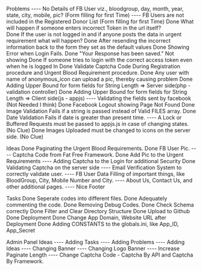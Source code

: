 Problems
----	No Details of FB User viz., bloodgroup, day, month, year, state, city, mobile, pic? (Form filling for first Time)
----	FB Users are not included in the Registered Donor List (Form filling for first Time)
Done	What will happen if someone enters incorrect Token in the url itself?										
Done	If the user is not logged in and if anyone posts the data in urgent requirement what will happen?
Done	After resending the incorrect information back to the form they set as the default values
Done	Showing Error when Login Fails.
Done	"Your Response has been saved." Not showing
Done	If someone tries to login with the correct access token even when he is logged In
Done	Validate Captcha Code During Registration procedure and Urgent Blood Requirement procedure.
Done	Any user with name of anonymous_icon can upload a pic, thereby causing problem
Done	Adding Upper Bound for form fields for String Length => Server side(php - validation controller)
Done	Adding Upper Bound for form fields for String Length => Client side(js - appjs)
----	Validating the fields sent by facebook	(Not Needed I think)
Done	Facebook Logout showing Page Not Found
Done	Image Validation Fails if a string is passed instead of Valid FILES array.
Done	Date Validation Fails if date is greater than present time.
----	A Lock or Buffered Requests must be passed to appjs.js in case of changing states. (No Clue)
Done	Images Uploaded must be changed to icons on the server side. (No Clue)

Ideas
Done	Paginating the Urgent Blood Requirements.
Done	FB User Pic.
----	Captcha Code from Fat Free Framework.
Done	Add Pic to the Urgent Requirements
----	Adding Captcha to the Login for additional Security
Done	Validating Captcha on the server side
----	Email Verification System to correctly validate user.
----	FB User Data Filling of important things, like BloodGroup, City, Mobile Number and City.
----	About Us, Contact Us, and other additional pages.
----	Nice Footer

Tasks
Done	Seperate codes into different files.
Done	Adequately commenting the code.
Done	Removing Debug Codes.
Done	Check Schema correctly
Done	Filter and Clear Directory Structure
Done	Upload to Github
Done	Deployment
Done	Change App Domain, Website URL after Deployment
Done	Adding CONSTANTS to the globals.ini, like App_ID, App_Secret

Admin Panel Ideas
----	Adding Tasks
----	Adding Problems
----	Adding Ideas
----	Changing Banner
----	Changing Logo Banner
----	Increase Paginate Length
----	Change Captcha Code - Captcha By API and Captcha By Framework.